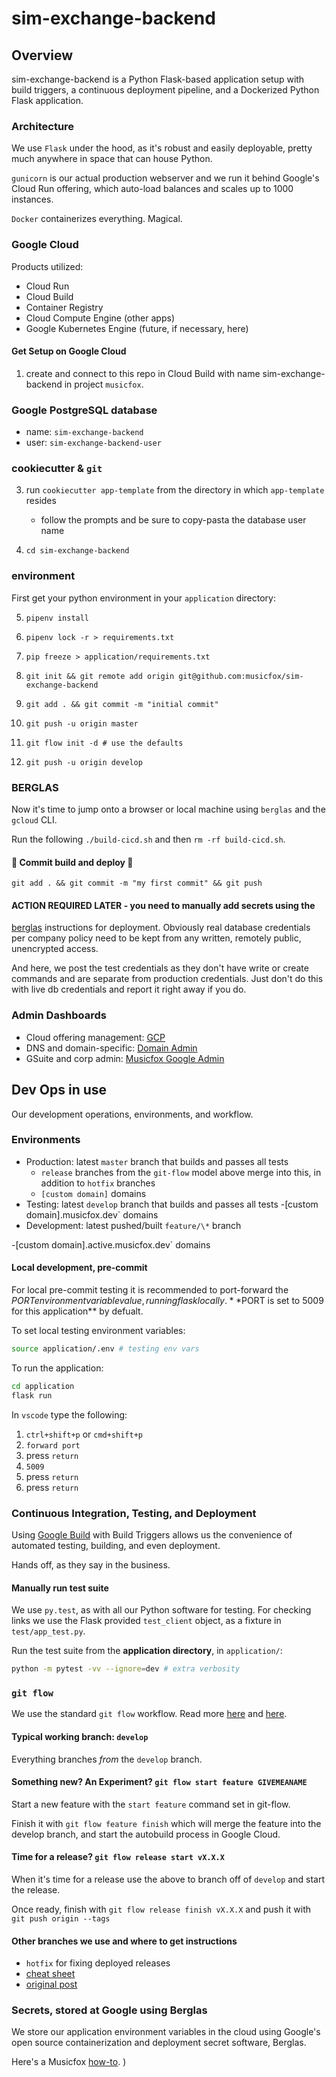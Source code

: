 # sim-exchange-backend 

## Overview

sim-exchange-backend is a Python Flask-based application setup with build
triggers, a continuous deployment pipeline, and a Dockerized Python Flask
application.

### Architecture
We use `Flask` under the hood, as it's robust and easily deployable, pretty
much anywhere in space that can house Python.

`gunicorn` is our actual production webserver and we run it behind Google's Cloud Run offering, which auto-load balances and scales up to 1000 instances.

`Docker` containerizes everything. Magical.

### Google Cloud

Products utilized:

- Cloud Run
- Cloud Build
- Container Registry
- Cloud Compute Engine (other apps)
- Google Kubernetes Engine (future, if necessary, here)
#### Get Setup on Google Cloud

1. create and connect to this repo in Cloud Build with name sim-exchange-backend
in project `musicfox`.

### Google PostgreSQL database

- name: `sim-exchange-backend`
- user: `sim-exchange-backend-user`

### cookiecutter & `git`
3. run `cookiecutter app-template` from the directory in which `app-template`
resides
    - follow the prompts and be sure to copy-pasta the database user name

4. `cd sim-exchange-backend`

### environment

First get your python environment in your `application` directory:

5. `pipenv install`

6. `pipenv lock -r > requirements.txt`

7. `pip freeze > application/requirements.txt`

8. `git init && git remote add origin git@github.com:musicfox/sim-exchange-backend`

9. `git add . && git commit -m "initial commit"`

10. `git push -u origin master`

11. `git flow init -d # use the defaults`

12. `git push -u origin develop`

### BERGLAS

Now it's time to jump onto a browser or local machine using `berglas` and
the `gcloud` CLI.

Run the following `./build-cicd.sh` and then  `rm -rf build-cicd.sh`.

#### :guitar: Commit build and deploy :guitar:
`git add . && git commit -m "my first commit" && git push`

#### ACTION REQUIRED LATER - you need to manually add secrets using the 
[berglas](berglas.md) instructions for deployment.  Obviously real
database credentials per company policy need to be kept from any written,
remotely public, unencrypted access.

And here, we post the test credentials
as they don't have write or create commands and are separate from production
credentials. Just don't do this with live db credentials and report it right
away if you do.


### Admin Dashboards

- Cloud offering management: [GCP](https://console.cloud.com)
- DNS and domain-specific: [Domain Admin](domains.google.com)
- GSuite and corp admin: [Musicfox Google Admin](admin.google.com)

## Dev Ops in use

Our development operations, environments, and workflow.
### Environments

- Production: latest `master` branch that builds and passes all tests
  - `release` branches from the `git-flow` model above merge into this, in addition to `hotfix` branches
  - `[custom domain]` domains
- Testing: latest `develop` branch that builds and passes all tests
  -[custom domain].musicfox.dev` domains
- Development: latest pushed/built `feature/\*` branch

-[custom domain].active.musicfox.dev` domains

#### Local development, pre-commit
For local pre-commit testing it is recommended to port-forward the
$PORT environment variable value, running flask locally. **$PORT is set to
5009 for this application** by defualt.

To set local testing environment variables:
```bash
source application/.env # testing env vars
```  

To run the application:
```bash
cd application
flask run
```

In `vscode` type the following:

1. `ctrl+shift+p` or `cmd+shift+p`
2. `forward port`
3. press `return`
3. `5009` 
4. press `return`
5. press `return`

### Continuous Integration, Testing, and Deployment

Using [Google Build](https://cloud.google.com/run/docs/continuous-deployment-with-cloud-build) with Build Triggers allows us the convenience of automated testing, building, and even deployment.

Hands off, as they say in the business.

#### Manually run test suite

We use `py.test`, as with all our Python software for testing. For checking
links we use the Flask provided `test_client` object, as a fixture in
`test/app_test.py`.

Run the test suite from the **application directory**, in `application/`:

```bash
python -m pytest -vv --ignore=dev # extra verbosity
```

### `git flow`

We use the standard `git flow` workflow. Read more [here](https://www.atlassian.com/git/tutorials/comparing-workflows/gitflow-workflow)
and [here](https://danielkummer.github.io/git-flow-cheatsheet/).

#### Typical working branch: `develop`

Everything branches _from_ the `develop` branch.

#### Something new? An Experiment? `git flow start feature GIVEMEANAME`

Start a new feature with the `start feature` command set in git-flow.

Finish it with `git flow feature finish` which will merge the feature into the develop branch, and start the autobuild process in Google Cloud.

#### Time for a release? `git flow release start vX.X.X`

When it's time for a release use the above to branch off of `develop` and start the release.

Once ready, finish with `git flow release finish vX.X.X` and push it with `git push origin --tags`

#### Other branches we use and where to get instructions

- `hotfix` for fixing deployed releases
- [cheat sheet](https://danielkummer.github.io/git-flow-cheatsheet/)
- [original post](https://nvie.com/posts/a-successful-git-branching-model/)


### Secrets, stored at Google using Berglas

We store our application environment variables in the cloud using Google's
open source containerization and deployment secret software, Berglas.

Here's a Musicfox [how-to](/berglas.md).
)
